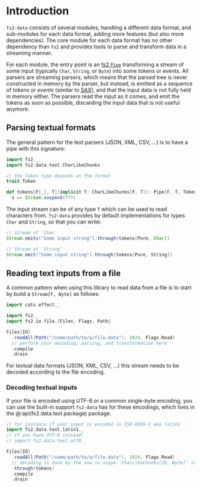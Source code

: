 # Introduction

`fs2-data` consists of several modules, handling a different data format, and sub-modules for each data format, adding more features (but also more dependencies). The core module for each data format has no other dependency than `fs2` and provides tools to parse and transform data in a streaming manner.

For each module, the entry point is an [fs2 `Pipe`][pipe-doc] transforming a stream of some input (typically `Char`, `String`, or `Byte`) into some tokens or events. All parsers are streaming parsers, which means that the parsed tree is never constructed in memory by the parser, but instead, is emitted as a sequence of _tokens_ or _events_ (similar to [SAX][sax]), and that the input data is not fully held in memory either. The parsers read the input as it comes, and emit the tokens as soon as possible, discarding the input data that is not useful anymore.

## Parsing textual formats

The general pattern for the text parsers (JSON, XML, CSV, ...) is to have a pipe with this signature:

```scala mdoc
import fs2._
import fs2.data.text.CharLikeChunks

// the Token type depends on the format
trait Token

def tokens[F[_], T](implicit T: CharLikeChunks[F, T]): Pipe[F, T, Token] =
  s => Stream.suspend(???)
```

The input stream can be of any type `T` which can be used to read characters from. `fs2-data` provides by default implementations for types `Char` and `String`, so that you can write:

```scala mdoc
// Stream of `Char`
Stream.emits("Some input string").through(tokens[Pure, Char])

// Stream of `String`
Stream.emit("Some input string").through(tokens[Pure, String])
```

## Reading text inputs from a file

A common pattern when using this library to read data from a file is to start by build a `Stream[F, Byte]` as follows:

```scala mdoc:silent
import cats.effect._

import fs2._
import fs2.io.file.{Files, Flags, Path}

Files[IO]
  .readAll(Path("/some/path/to/a/file.data"), 1024, Flags.Read)
  // perform your decoding, parsing, and transformation here
  .compile
  .drain
```

For textual data formats (JSON, XML, CSV, ...) this stream needs to be decoded according to the file encoding.

### Decoding textual inputs

If your file is encoded using UTF-8 or a common single-byte encoding, you can use the built-in support `fs2-data` has for these encodings, which lives in the @:api(fs2.data.text.package) package.

```scala mdoc:silent
// for instance if your input is encoded in ISO-8859-1 aka latin1
import fs2.data.text.latin1._
// if you have UTF-8 instead:
// import fs2.data.text.utf8._

Files[IO]
  .readAll(Path("/some/path/to/a/file.data"), 1024, Flags.Read)
  // decoding is done by the now in scope `CharLikeChunks[IO, Byte]` instance
  .through(tokens)
  .compile
  .drain
```

[pipe-doc]: https://fs2.io/#/guide?id=statefully-transforming-streams
[sax]: https://en.wikipedia.org/wiki/Simple_API_for_XML
